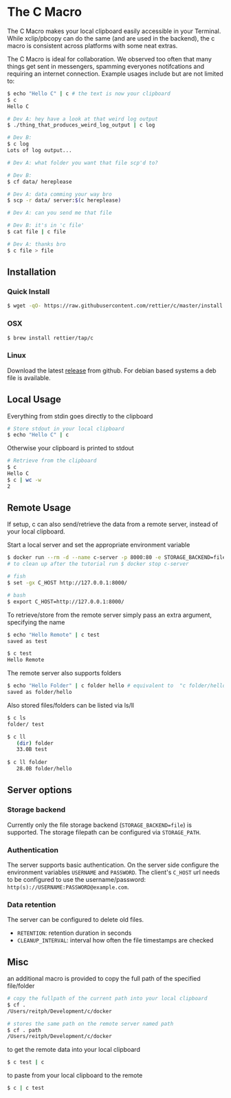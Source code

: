 # The C Macro

The C Macro makes your local clipboard easily accessible in your Terminal. While xclip/pbcopy can do the same (and are used in the backend), the c macro is consistent across platforms with some neat extras.

The C Macro is ideal for collaboration. We observed too often that many things get sent in messengers, spamming everyones notifcations and requiring an internet connection. Example usages include but are not limited to:

```bash
$ echo "Hello C" | c # the text is now your clipboard
$ c 
Hello C
```

```bash
# Dev A: hey have a look at that weird log output
$ ./thing_that_produces_weird_log_output | c log

# Dev B:
$ c log
Lots of log output...
```

```bash
# Dev A: what folder you want that file scp'd to?

# Dev B:
$ cf data/ hereplease

# Dev A: data comming your way bro
$ scp -r data/ server:$(c hereplease) 
```

```bash
# Dev A: can you send me that file

# Dev B: it's in 'c file'
$ cat file | c file

# Dev A: thanks bro
$ c file > file
```



## Installation

### Quick Install
```bash
$ wget -qO- https://raw.githubusercontent.com/rettier/c/master/install.sh | bash
```

### OSX
```bash
$ brew install rettier/tap/c
```

### Linux
Download the latest [release](https://github.com/rettier/c/releases/latest) from github. For debian based systems a deb file is available.



## Local Usage

Everything from stdin goes directly to the clipboard
```bash
# Store stdout in your local clipboard
$ echo "Hello C" | c
```


Otherwise your clipboard is printed to stdout
```bash
# Retrieve from the clipboard
$ c 
Hello C
$ c | wc -w
2
```



## Remote Usage

If setup, c can also send/retrieve the data from a remote server, instead of your local clipboard. 


Start a local server and set the appropriate environment variable
```bash
$ docker run --rm -d --name c-server -p 8000:80 -e STORAGE_BACKEND=file -e STORAGE_PATH=/tmp rettier/c-server
# to clean up after the tutorial run $ docker stop c-server

# fish
$ set -gx C_HOST http://127.0.0.1:8000/

# bash
$ export C_HOST=http://127.0.0.1:8000/
```


To retrieve/store from the remote server simply pass an extra argument, specifying the name
```bash
$ echo "Hello Remote" | c test
saved as test

$ c test
Hello Remote
```


The remote server also supports folders
```bash
$ echo "Hello Folder" | c folder hello # equivalent to  "c folder/hello"
saved as folder/hello
```


Also stored files/folders can be listed via ls/ll
```bash
$ c ls
folder/ test

$ c ll
   (dir) folder
   33.0B test
   
$ c ll folder
   28.0B folder/hello
```



## Server options

### Storage backend
Currently only the file storage backend (`STORAGE_BACKEND=file`) is supported. The storage filepath can be configured via `STORAGE_PATH`.

### Authentication
The server supports basic authentication. On the server side configure the environment variables `USERNAME` and `PASSWORD`. The client's `C_HOST` url needs to be configured to use the username/password: `http(s)://USERNAME:PASSWORD@example.com`.

### Data retention
The server can be configured to delete old files. 
- `RETENTION`: retention duration in seconds
- `CLEANUP_INTERVAL`: interval how often the file timestamps are checked

## Misc

an additional macro is provided to copy the full path of the specified file/folder
```bash
# copy the fullpath of the current path into your local clipboard
$ cf .
/Users/reitph/Development/c/docker

# stores the same path on the remote server named path
$ cf . path
/Users/reitph/Development/c/docker
```

to get the remote data into your local clipboard
```bash
$ c test | c
```

to paste from your local clipboard to the remote 
```bash
$ c | c test
```
